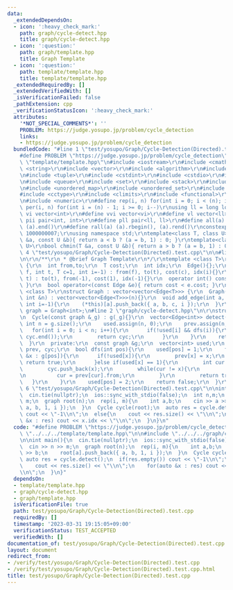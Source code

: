 ```yaml
---
data:
  _extendedDependsOn:
  - icon: ':heavy_check_mark:'
    path: graph/cycle-detect.hpp
    title: graph/cycle-detect.hpp
  - icon: ':question:'
    path: graph/template.hpp
    title: Graph Template
  - icon: ':question:'
    path: template/template.hpp
    title: template/template.hpp
  _extendedRequiredBy: []
  _extendedVerifiedWith: []
  _isVerificationFailed: false
  _pathExtension: cpp
  _verificationStatusIcon: ':heavy_check_mark:'
  attributes:
    '*NOT_SPECIAL_COMMENTS*': ''
    PROBLEM: https://judge.yosupo.jp/problem/cycle_detection
    links:
    - https://judge.yosupo.jp/problem/cycle_detection
  bundledCode: "#line 1 \"test/yosupo/Graph/Cycle-Detection(Directed).test.cpp\"\n\
    #define PROBLEM \"https://judge.yosupo.jp/problem/cycle_detection\"\n\n#line 1\
    \ \"template/template.hpp\"\n#include <iostream>\r\n#include <cmath>\r\n#include\
    \ <string>\r\n#include <vector>\r\n#include <algorithm>\r\n#include <utility>\r\
    \n#include <tuple>\r\n#include <cstdint>\r\n#include <cstdio>\r\n#include <map>\r\
    \n#include <queue>\r\n#include <set>\r\n#include <stack>\r\n#include <deque>\r\
    \n#include <unordered_map>\r\n#include <unordered_set>\r\n#include <bitset>\r\n\
    #include <cctype>\r\n#include <climits>\r\n#include <functional>\r\n#include <cassert>\r\
    \n#include <numeric>\r\n#define rep(i, n) for(int i = 0; i < (n); i++)\r\n#define\
    \ per(i, n) for(int i = (n) - 1; i >= 0; i--)\r\nusing ll = long long;\r\n#define\
    \ vi vector<int>\r\n#define vvi vector<vi>\r\n#define vl vector<ll>\r\n#define\
    \ pii pair<int, int>\r\n#define pll pair<ll, ll>\r\n#define all(a) (a).begin(),\
    \ (a).end()\r\n#define rall(a) (a).rbegin(), (a).rend()\r\nconstexpr int mod =\
    \ 1000000007;\r\nusing namespace std;\r\ntemplate<class T, class U>\r\nbool chmax(T\
    \ &a, const U &b){ return a < b ? (a = b, 1) : 0; }\r\ntemplate<class T, class\
    \ U>\r\nbool chmin(T &a, const U &b){ return a > b ? (a = b, 1) : 0; }\n#line\
    \ 4 \"test/yosupo/Graph/Cycle-Detection(Directed).test.cpp\"\n\n#line 2 \"graph/template.hpp\"\
    \n\r\n/**\r\n * @brief Graph Template\r\n*/\r\ntemplate <class T>\r\nstruct Edge\
    \ {\r\n  int from,to;\r\n  T cost;\r\n  int idx;\r\n  Edge(){};\r\n  Edge(int\
    \ f, int t, T c=1, int i=-1) : from(f), to(t), cost(c), idx(i){}\r\n  Edge(int\
    \ t) : to(t), from(-1), cost(1), idx(-1){}\r\n  operator int() const{ return to;\
    \ }\r\n  bool operator<(const Edge &e){ return cost < e.cost; }\r\n};\r\ntemplate\
    \ <class T>\r\nstruct Graph : vector<vector<Edge<T>>> {\r\n  Graph(){}\r\n  Graph(const\
    \ int &n) : vector<vector<Edge<T>>>(n){}\r\n  void add_edge(int a, int b, T c=1,\
    \ int i=-1){\r\n    (*this)[a].push_back({ a, b, c, i });\r\n  }\r\n};\r\nusing\
    \ graph = Graph<int>;\n#line 2 \"graph/cycle-detect.hpp\"\n\r\nstruct Cycle {\r\
    \n  Cycle(const graph &_g) : g(_g){}\r\n  vector<Edge<int>> detect(){\r\n    const\
    \ int n = g.size();\r\n    used.assign(n, 0);\r\n    prev.assign(n, -1);\r\n \
    \   for(int i = 0; i < n; i++){\r\n      if(!used[i] && dfs(i)){\r\n        reverse(cyc.begin(),\
    \ cyc.end());\r\n        return cyc;\r\n      }\r\n    }\r\n    return {};\r\n\
    \  }\r\n  private:\r\n  const graph &g;\r\n  vector<int> used;\r\n  vector<Edge<int>>\
    \ prev, cyc;\r\n  bool dfs(int pos){\r\n    used[pos] = 1;\r\n    for(const auto\
    \ &x : g[pos]){\r\n      if(!used[x]){\r\n        prev[x] = x;\r\n        if(dfs(x))\
    \ return true;\r\n      }else if(used[x] == 1){\r\n        int cur = pos;\r\n\
    \        cyc.push_back(x);\r\n        while(cur != x){\r\n          cyc.push_back(prev[cur]);\r\
    \n          cur = prev[cur].from;\r\n        }\r\n        return true;\r\n   \
    \   }\r\n    }\r\n    used[pos] = 2;\r\n    return false;\r\n  }\r\n};\n#line\
    \ 6 \"test/yosupo/Graph/Cycle-Detection(Directed).test.cpp\"\n\nint main(){\n\
    \  cin.tie(nullptr);\n  ios::sync_with_stdio(false);\n  int n,m;\n  cin >> n >>\
    \ m;\n  graph root(n);\n  rep(i, m){\n    int a,b;\n    cin >> a >> b;\n    root[a].push_back({\
    \ a, b, 1, i });\n  }\n  Cycle cycle(root);\n  auto res = cycle.detect();\n  if(res.empty())\
    \ cout << \"-1\\n\";\n  else{\n    cout << res.size() << \"\\n\";\n    for(auto\
    \ &x : res) cout << x.idx << \"\\n\";\n  }\n}\n"
  code: "#define PROBLEM \"https://judge.yosupo.jp/problem/cycle_detection\"\n\n#include\
    \ \"../../../template/template.hpp\"\n\n#include \"../../../graph/cycle-detect.hpp\"\
    \n\nint main(){\n  cin.tie(nullptr);\n  ios::sync_with_stdio(false);\n  int n,m;\n\
    \  cin >> n >> m;\n  graph root(n);\n  rep(i, m){\n    int a,b;\n    cin >> a\
    \ >> b;\n    root[a].push_back({ a, b, 1, i });\n  }\n  Cycle cycle(root);\n \
    \ auto res = cycle.detect();\n  if(res.empty()) cout << \"-1\\n\";\n  else{\n\
    \    cout << res.size() << \"\\n\";\n    for(auto &x : res) cout << x.idx << \"\
    \\n\";\n  }\n}"
  dependsOn:
  - template/template.hpp
  - graph/cycle-detect.hpp
  - graph/template.hpp
  isVerificationFile: true
  path: test/yosupo/Graph/Cycle-Detection(Directed).test.cpp
  requiredBy: []
  timestamp: '2023-03-31 19:15:05+09:00'
  verificationStatus: TEST_ACCEPTED
  verifiedWith: []
documentation_of: test/yosupo/Graph/Cycle-Detection(Directed).test.cpp
layout: document
redirect_from:
- /verify/test/yosupo/Graph/Cycle-Detection(Directed).test.cpp
- /verify/test/yosupo/Graph/Cycle-Detection(Directed).test.cpp.html
title: test/yosupo/Graph/Cycle-Detection(Directed).test.cpp
---
```

